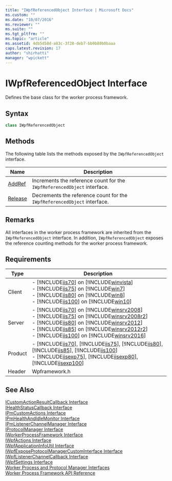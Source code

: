 ```yaml
---
title: "IWpfReferencedObject Interface | Microsoft Docs"
ms.custom: ""
ms.date: "10/07/2016"
ms.reviewer: ""
ms.suite: ""
ms.tgt_pltfrm: ""
ms.topic: "article"
ms.assetid: 4db5d58d-a83c-3f28-deb7-bb9b88b0baaa
caps.latest.revision: 17
author: "shirhatti"
manager: "wpickett"
---
```

# IWpfReferencedObject Interface
Defines the base class for the worker process framework.  
  
## Syntax  
  
```cpp  
class IWpfReferencedObject  
```  
  
## Methods  
 The following table lists the methods exposed by the `IWpfReferencedObject` interface.  
  
|Name|Description|  
|----------|-----------------|  
|[AddRef](../../../webdevelopment-reference\native-code-api\webdev-native-api-reference/iwpfreferencedobject-addref-method.md)|Increments the reference count for the `IWpfReferencedObject` interface.|  
|[Release](../../../webdevelopment-reference\native-code-api\webdev-native-api-reference/iwpfreferencedobject-release-method.md)|Decrements the reference count for the `IWpfReferencedObject` interface.|  
  
## Remarks  
 All interfaces in the worker process framework are inherited from the `IWpfReferencedObject` interface. In addition, `IWpfReferencedObject` exposes the reference counting methods for the worker process framework.  
  
## Requirements  
  
|Type|Description|  
|----------|-----------------|  
|Client|-   [!INCLUDE[iis70](../../../wmi-provider/includes/iis70-md.md)] on [!INCLUDE[winvista](../../../wmi-provider/includes/winvista-md.md)]<br />-   [!INCLUDE[iis75](../../../wmi-provider/includes/iis75-md.md)] on [!INCLUDE[win7](../../../wmi-provider/includes/win7-md.md)]<br />-   [!INCLUDE[iis80](../../../wmi-provider/includes/iis80-md.md)] on [!INCLUDE[win8](../../../wmi-provider/includes/win8-md.md)]<br />-   [!INCLUDE[iis100](../../../wmi-provider/includes/iis100-md.md)] on [!INCLUDE[win10](../../../wmi-provider/includes/win10-md.md)]|  
|Server|-   [!INCLUDE[iis70](../../../wmi-provider/includes/iis70-md.md)] on [!INCLUDE[winsrv2008](../../../wmi-provider/includes/winsrv2008-md.md)]<br />-   [!INCLUDE[iis75](../../../wmi-provider/includes/iis75-md.md)] on [!INCLUDE[winsrv2008r2](../../../wmi-provider/includes/winsrv2008r2-md.md)]<br />-   [!INCLUDE[iis80](../../../wmi-provider/includes/iis80-md.md)] on [!INCLUDE[winsrv2012](../../../wmi-provider/includes/winsrv2012-md.md)]<br />-   [!INCLUDE[iis85](../../../wmi-provider/includes/iis85-md.md)] on [!INCLUDE[winsrv2012r2](../../../wmi-provider/includes/winsrv2012r2-md.md)]<br />-   [!INCLUDE[iis100](../../../wmi-provider/includes/iis100-md.md)] on [!INCLUDE[winsrv2016](../../../wmi-provider/includes/winsrv2016-md.md)]|  
|Product|-   [!INCLUDE[iis70](../../../wmi-provider/includes/iis70-md.md)], [!INCLUDE[iis75](../../../wmi-provider/includes/iis75-md.md)], [!INCLUDE[iis80](../../../wmi-provider/includes/iis80-md.md)], [!INCLUDE[iis85](../../../wmi-provider/includes/iis85-md.md)], [!INCLUDE[iis100](../../../wmi-provider/includes/iis100-md.md)]<br />-   [!INCLUDE[iisexp75](../../../webdevelopment-reference\native-code-api\webdev-native-api-reference/includes/iisexp75-md.md)], [!INCLUDE[iisexp80](../../../webdevelopment-reference\native-code-api\webdev-native-api-reference/includes/iisexp80-md.md)], [!INCLUDE[iisexp100](../../../webdevelopment-reference\native-code-api\webdev-native-api-reference/includes/iisexp100-md.md)]|  
|Header|Wpframework.h|  
  
## See Also  
 [ICustomActionResultCallback Interface](../../../webdevelopment-reference\native-code-api\webdev-native-api-reference/icustomactionresultcallback-interface.md)   
 [IHealthStatusCallback Interface](../../../webdevelopment-reference\native-code-api\webdev-native-api-reference/ihealthstatuscallback-interface.md)   
 [IPmCustomActions Interface](../../../webdevelopment-reference\native-code-api\webdev-native-api-reference/ipmcustomactions-interface.md)   
 [IPmHealthAndIdleMonitor Interface](../../../webdevelopment-reference\native-code-api\webdev-native-api-reference/ipmhealthandidlemonitor-interface.md)   
 [IPmListenerChannelManager Interface](../../../webdevelopment-reference\native-code-api\webdev-native-api-reference/ipmlistenerchannelmanager-interface.md)   
 [IProtocolManager Interface](../../../webdevelopment-reference\native-code-api\webdev-native-api-reference/iprotocolmanager-interface.md)   
 [IWorkerProcessFramework Interface](../../../webdevelopment-reference\native-code-api\webdev-native-api-reference/iworkerprocessframework-interface.md)   
 [IWpfActions Interface](../../../webdevelopment-reference\native-code-api\webdev-native-api-reference/iwpfactions-interface.md)   
 [IWpfApplicationInfoUtil Interface](../../../webdevelopment-reference\native-code-api\webdev-native-api-reference/iwpfapplicationinfoutil-interface.md)   
 [IWpfExposeProtocolManagerCustomInterface Interface](../../../webdevelopment-reference\native-code-api\webdev-native-api-reference/iwpfexposeprotocolmanagercustominterface-interface.md)   
 [IWpfListenerChannelCallback Interface](../../../webdevelopment-reference\native-code-api\webdev-native-api-reference/iwpflistenerchannelcallback-interface.md)   
 [IWpfSettings Interface](../../../webdevelopment-reference\native-code-api\webdev-native-api-reference/iwpfsettings-interface.md)   
 [Worker Process and Protocol Manager Interfaces](../../../webdevelopment-reference\native-code-api\webdev-native-api-reference/worker-process-and-protocol-manager-interfaces.md)   
 [Worker Process Framework API Reference](../../../webdevelopment-reference\native-code-api\webdev-native-api-reference/worker-process-framework-api-reference.md)